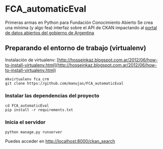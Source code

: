 # FCA_automaticEval
Primeras armas en Python para Fundación Conocimiento Abierto
Se crea una mínima (y algo fea) interfaz sobre el API de CKAN impactando al [portal de datos abiertos del gobierno de Argentina](http://www.datos.gob.ar)


## Preparando el entorno de trabajo (virtualenv)

Instalación de virtualenv:  [http://hosseinkaz.blogspot.com.ar/2012/06/how-to-install-virtualenv.html](http://hosseinkaz.blogspot.com.ar/2012/06/how-to-install-virtualenv.html)

```
mkvirtualenv fca_crm
git clone https://github.com/manujas/FCA_automaticEval
```

### Instalar las dependencias del proyecto

```
cd FCA_automaticEval
pip install -r requirements.txt
```


### Inicia el servidor
```
python manage.py runserver
```

Puedes acceder en [http://localhost:8000/ckan_search](http://localhost:8000/ckan_search)
